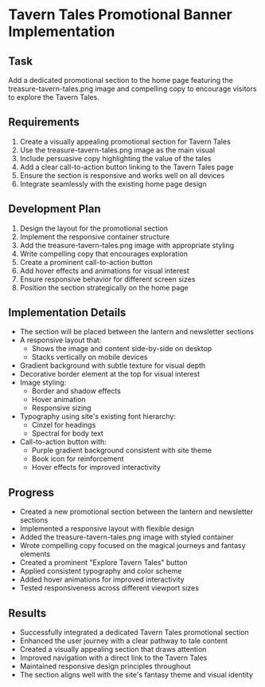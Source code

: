 # Tavern Tales Promotional Banner Implementation

## Task
Add a dedicated promotional section to the home page featuring the treasure-tavern-tales.png image and compelling copy to encourage visitors to explore the Tavern Tales.

## Requirements
1. Create a visually appealing promotional section for Tavern Tales
2. Use the treasure-tavern-tales.png image as the main visual
3. Include persuasive copy highlighting the value of the tales
4. Add a clear call-to-action button linking to the Tavern Tales page
5. Ensure the section is responsive and works well on all devices
6. Integrate seamlessly with the existing home page design

## Development Plan
1. Design the layout for the promotional section
2. Implement the responsive container structure
3. Add the treasure-tavern-tales.png image with appropriate styling
4. Write compelling copy that encourages exploration
5. Create a prominent call-to-action button
6. Add hover effects and animations for visual interest
7. Ensure responsive behavior for different screen sizes
8. Position the section strategically on the home page

## Implementation Details
- The section will be placed between the lantern and newsletter sections
- A responsive layout that:
  - Shows the image and content side-by-side on desktop
  - Stacks vertically on mobile devices
- Gradient background with subtle texture for visual depth
- Decorative border element at the top for visual interest
- Image styling:
  - Border and shadow effects
  - Hover animation
  - Responsive sizing
- Typography using site's existing font hierarchy:
  - Cinzel for headings
  - Spectral for body text
- Call-to-action button with:
  - Purple gradient background consistent with site theme
  - Book icon for reinforcement
  - Hover effects for improved interactivity

## Progress
- Created a new promotional section between the lantern and newsletter sections
- Implemented a responsive layout with flexible design
- Added the treasure-tavern-tales.png image with styled container
- Wrote compelling copy focused on the magical journeys and fantasy elements
- Created a prominent "Explore Tavern Tales" button
- Applied consistent typography and color scheme
- Added hover animations for improved interactivity
- Tested responsiveness across different viewport sizes

## Results
- Successfully integrated a dedicated Tavern Tales promotional section
- Enhanced the user journey with a clear pathway to tale content
- Created a visually appealing section that draws attention
- Improved navigation with a direct link to the Tavern Tales
- Maintained responsive design principles throughout
- The section aligns well with the site's fantasy theme and visual identity